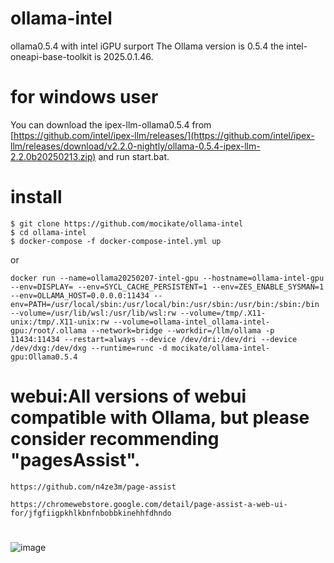 # ollama-intel
ollama0.5.4 with intel iGPU surport
The Ollama version is 0.5.4 
the intel-oneapi-base-toolkit is 2025.0.1.46.
# for windows user
You can download the ipex-llm-ollama0.5.4 from [https://github.com/intel/ipex-llm/releases/](https://github.com/intel/ipex-llm/releases/download/v2.2.0-nightly/ollama-0.5.4-ipex-llm-2.2.0b20250213.zip) and run start.bat. 
# install
```
$ git clone https://github.com/mocikate/ollama-intel
$ cd ollama-intel
$ docker-compose -f docker-compose-intel.yml up 
```
or
```
docker run --name=ollama20250207-intel-gpu --hostname=ollama-intel-gpu  --env=DISPLAY= --env=SYCL_CACHE_PERSISTENT=1 --env=ZES_ENABLE_SYSMAN=1 --env=OLLAMA_HOST=0.0.0.0:11434 --env=PATH=/usr/local/sbin:/usr/local/bin:/usr/sbin:/usr/bin:/sbin:/bin --volume=/usr/lib/wsl:/usr/lib/wsl:rw --volume=/tmp/.X11-unix:/tmp/.X11-unix:rw --volume=ollama-intel_ollama-intel-gpu:/root/.ollama --network=bridge --workdir=/llm/ollama -p 11434:11434 --restart=always --device /dev/dri:/dev/dri --device /dev/dxg:/dev/dxg --runtime=runc -d mocikate/ollama-intel-gpu:Ollama0.5.4
```
# webui:All versions of webui compatible with  Ollama, but please consider recommending "pagesAssist". 
```
https://github.com/n4ze3m/page-assist

https://chromewebstore.google.com/detail/page-assist-a-web-ui-for/jfgfiigpkhlkbnfnbobbkinehhfdhndo
```
# 
![image](https://github.com/user-attachments/assets/394ef9c1-a621-48a7-9ad4-1ca3cafe5631)

